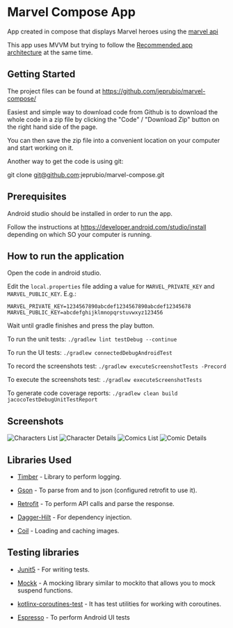 # Marvel Compose App

App created in compose that displays Marvel heroes using the [marvel api](https://developer.marvel.com/docs)

This app uses MVVM but trying to follow the [Recommended app architecture](https://developer.android.com/jetpack/guide#recommended-app-arch) 
at the same time.

## Getting Started

The project files can be found at https://github.com/jeprubio/marvel-compose/
	
Easiest and simple way to download code from Github is to download the whole code in a zip file by clicking the "Code" / "Download Zip" button on the right hand side of the page.
	
You can then save the zip file into a convenient location on your computer and start working on it.
	
Another way to get the code is using git:
	
git clone git@github.com:jeprubio/marvel-compose.git

## Prerequisites

Android studio should be installed in order to run the app.

Follow the instructions at https://developer.android.com/studio/install depending on which SO your computer is running.

## How to run the application

Open the code in android studio.

Edit the `local.properties` file adding a value for `MARVEL_PRIVATE_KEY` and `MARVEL_PUBLIC_KEY`. E.g.:
```
MARVEL_PRIVATE_KEY=1234567890abcdef1234567890abcdef12345678
MARVEL_PUBLIC_KEY=abcdefghijklmnopqrstuvwxyz123456
```

Wait until gradle finishes and press the play button.

To run the unit tests: `./gradlew lint testDebug --continue`

To run the UI tests: `./gradlew connectedDebugAndroidTest`

To record the screenshots test: `./gradlew executeScreenshotTests -Precord`

To execute the screenshots test: `./gradlew executeScreenshotTests`

To generate code coverage reports: `./gradlew clean build jacocoTestDebugUnitTestReport`

## Screenshots

![Characters List](https://raw.github.com/jeprubio/marvel-compose/main/screenshots/readme/1-characters-list.jpg)
![Character Details](https://raw.github.com/jeprubio/marvel-compose/main/screenshots/readme/2-character-details.jpg)
![Comics List](https://raw.github.com/jeprubio/marvel-compose/main/screenshots/readme/3-comics-list.jpg)
![Comic Details](https://raw.github.com/jeprubio/marvel-compose/main/screenshots/readme/4-comic-details.jpg)

## Libraries Used

- [Timber](https://github.com/JakeWharton/timber) - Library to perform logging.

- [Gson](https://github.com/google/gson) - To parse from and to json (configured retrofit to use it).

- [Retrofit](https://github.com/square/retrofit) - To perform API calls and parse the response.

- [Dagger-Hilt](https://developer.android.com/training/dependency-injection/hilt-android) - For dependency injection.

- [Coil](https://github.com/coil-kt/coil) - Loading and caching images.

## Testing libraries
- [Junit5](https://junit.org/junit5/docs/current/user-guide/) - For writing tests.

- [Mockk](https://mockk.io/) - A mocking library similar to mockito that allows you to mock suspend functions.

- [kotlinx-coroutines-test](https://kotlin.github.io/kotlinx.coroutines/kotlinx-coroutines-test/) - It has test utilities for working with coroutines.

- [Espresso](https://developer.android.com/training/testing/espresso) - To perform Android UI tests
